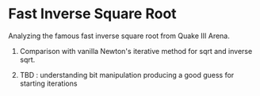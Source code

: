 # Fast Inverse Square Root

Analyzing the famous fast inverse square root from Quake III Arena.

1) Comparison with vanilla Newton's iterative method for sqrt and inverse sqrt.

2) TBD : understanding bit manipulation producing a good guess for starting iterations
